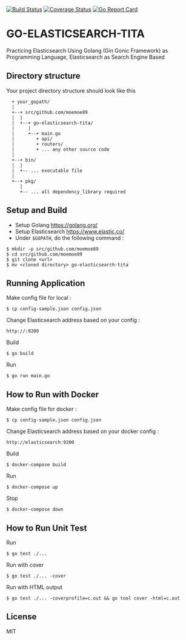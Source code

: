 [![Build Status](https://travis-ci.org/moemoe89/go-elasticsearch-tita.svg?branch=master)](https://travis-ci.org/moemoe89/go-elasticsearch-tita)
[![Coverage Status](https://coveralls.io/repos/github/moemoe89/go-elasticsearch-tita/badge.svg?branch=master)](https://coveralls.io/github/moemoe89/go-elasticsearch-tita?branch=master)
[![Go Report Card](https://goreportcard.com/badge/github.com/moemoe89/go-elasticsearch-tita)](https://goreportcard.com/report/github.com/moemoe89/go-elasticsearch-tita)

# GO-ELASTICSEARCH-TITA #

Practicing Elasticsearch Using Golang (Gin Gonic Framework) as Programming Language, Elasticsearch as Search Engine Based

## Directory structure
Your project directory structure should look like this
```
  + your_gopath/
  |
  +--+ src/github.com/moemoe89
  |  |
  |  +--+ go-elasticsearch-tita/
  |     |
  |     +--+ main.go
  |        + api/
  |        + routers/
  |        + ... any other source code
  |
  +--+ bin/
  |  |
  |  +-- ... executable file
  |
  +--+ pkg/
     |
     +-- ... all dependency_library required

```

## Setup and Build

* Setup Golang <https://golang.org/>
* Setup Elasticsearch <https://www.elastic.co/>
* Under `$GOPATH`, do the following command :
```
$ mkdir -p src/github.com/moemoe89
$ cd src/github.com/moemoe89
$ git clone <url>
$ mv <cloned directory> go-elasticsearch-tita
```

## Running Application
Make config file for local :
```
$ cp config-sample.json config.json
```
Change Elasticsearch address based on your config :
```
http://:9200
```
Build
```
$ go build
```
Run
```
$ go run main.go
```

## How to Run with Docker
Make config file for docker :
```
$ cp config-sample.json config.json
```
Change Elasticsearch address based on your docker config :
```
http://elasticsearch:9200
```
Build
```
$ docker-compose build
```
Run
```
$ docker-compose up
```
Stop
```
$ docker-compose down
```

## How to Run Unit Test
Run
```
$ go test ./...
```
Run with cover
```
$ go test ./... -cover
```
Run with HTML output
```
$ go test ./... -coverprofile=c.out && go tool cover -html=c.out
```


## License

MIT